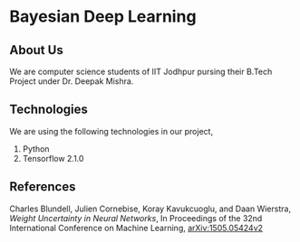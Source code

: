 Bayesian Deep Learning
======================

About Us
--------

We are computer science students of IIT Jodhpur pursing their B.Tech Project under Dr. Deepak Mishra.

Technologies
------------

We are using the following technologies in our project,

1. Python
2. Tensorflow 2.1.0

References
----------

Charles Blundell, Julien Cornebise, Koray Kavukcuoglu, and Daan Wierstra, *Weight Uncertainty in Neural Networks*, In Proceedings of the 32nd International Conference on Machine Learning, [arXiv:1505.05424v2](https://arxiv.org/abs/1505.05424v2)

